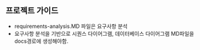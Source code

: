 ## 프로젝트 가이드
* requirements-analysis.MD 파일은 요구사항 분석
* 요구사항 분석을 기반으로 시퀀스 다이어그램, 데이터베이스 다이어그램 MD파일을 docs경로에 생성해야함.